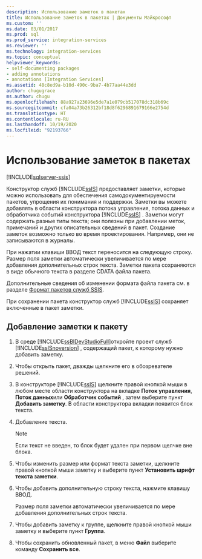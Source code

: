 ```yaml
---
description: Использование заметок в пакетах
title: Использование заметок в пакетах | Документы Майкрософт
ms.custom: ''
ms.date: 03/01/2017
ms.prod: sql
ms.prod_service: integration-services
ms.reviewer: ''
ms.technology: integration-services
ms.topic: conceptual
helpviewer_keywords:
- self-documenting packages
- adding annotations
- annotations [Integration Services]
ms.assetid: 48c8ed9a-b10d-490c-9ba7-4b77aa44e3dd
author: chugugrace
ms.author: chugu
ms.openlocfilehash: 88a927a23696e5de7a1e079cb517078dc318b69c
ms.sourcegitcommit: cfa04a73b26312bf18d8f6296891679166e2754d
ms.translationtype: HT
ms.contentlocale: ru-RU
ms.lasthandoff: 10/19/2020
ms.locfileid: "92193766"
---
```

# <a name="use-annotations-in-packages"></a>Использование заметок в пакетах

[!INCLUDE[sqlserver-ssis](../includes/applies-to-version/sqlserver-ssis.md)]


  Конструктор служб [!INCLUDE[ssIS](../includes/ssis-md.md)] предоставляет заметки, которые можно использовать для обеспечения самодокументируемости пакетов, упрощения их понимания и поддержки. Заметки вы можете добавлять в области конструктора потока управления, потока данных и обработчика событий конструктора [!INCLUDE[ssIS](../includes/ssis-md.md)] . Заметки могут содержать разные типы текста; они полезны при добавлении меток, примечаний и других описательных сведений в пакет. Создание заметок возможно только во время проектирования. Например, они не записываются в журналы.  
  
 При нажатии клавиши ВВОД текст переносится на следующую строку. Размер поля заметки автоматически увеличивается по мере добавления дополнительных строк текста. Заметки пакета сохраняются в виде обычного текста в разделе CDATA файла пакета.  
  
 Дополнительные сведения об изменении формата файла пакета см. в разделе [Формат пакетов служб SSIS](./integration-services-ssis-packages.md).  
  
 При сохранении пакета конструктор служб [!INCLUDE[ssIS](../includes/ssis-md.md)] сохраняет включенные в пакет заметки.  
  
## <a name="add-an-annotation-to-a-package"></a>Добавление заметки к пакету  
  
1.  В среде [!INCLUDE[ssBIDevStudioFull](../includes/ssbidevstudiofull-md.md)]откройте проект служб [!INCLUDE[ssISnoversion](../includes/ssisnoversion-md.md)] , содержащий пакет, к которому нужно добавить заметку.  
  
2.  Чтобы открыть пакет, дважды щелкните его в обозревателе решений.  
  
3.  В конструкторе [!INCLUDE[ssIS](../includes/ssis-md.md)] щелкните правой кнопкой мыши в любом месте области конструктора на вкладке **Поток управления**, **Поток данных**или **Обработчик событий** , затем выберите пункт **Добавить заметку**. В области конструктора вкладки появится блок текста.  
  
4.  Добавление текста.  
  
    > [!NOTE]  
    >  Если текст не введен, то блок будет удален при первом щелчке вне блока.  
  
5.  Чтобы изменить размер или формат текста заметки, щелкните правой кнопкой мыши заметку и выберите пункт **Установить шрифт текста заметки**.  
  
6.  Чтобы добавить дополнительную строку текста, нажмите клавишу ВВОД.  
  
     Размер поля заметки автоматически увеличивается по мере добавления дополнительных строк текста.  
  
7.  Чтобы добавить заметку к группе, щелкните правой кнопкой мыши заметку и выберите пункт **Группа**.  
  
8.  Чтобы сохранить обновленный пакет, в меню **Файл** выберите команду **Сохранить все**.